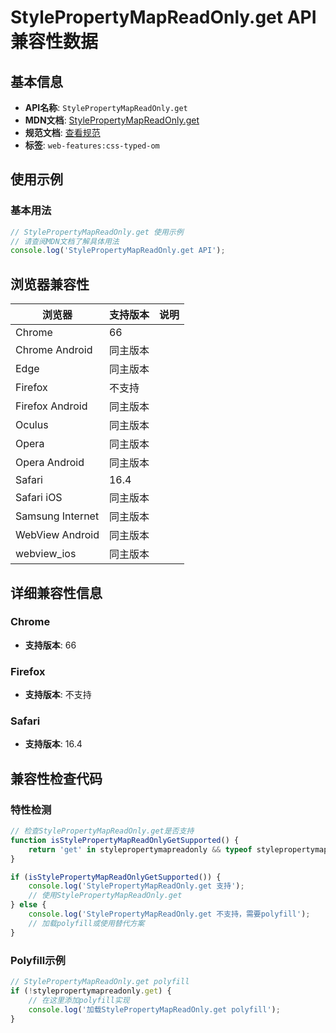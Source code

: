 # StylePropertyMapReadOnly.get API 兼容性数据

## 基本信息

- **API名称**: `StylePropertyMapReadOnly.get`
- **MDN文档**: [StylePropertyMapReadOnly.get](https://developer.mozilla.org/docs/Web/API/StylePropertyMapReadOnly/get)
- **规范文档**: [查看规范](https://drafts.css-houdini.org/css-typed-om/#dom-stylepropertymapreadonly-get)
- **标签**: `web-features:css-typed-om`

## 使用示例

### 基本用法

```javascript
// StylePropertyMapReadOnly.get 使用示例
// 请查阅MDN文档了解具体用法
console.log('StylePropertyMapReadOnly.get API');
```

## 浏览器兼容性

| 浏览器 | 支持版本 | 说明 |
|--------|----------|------|
| Chrome | 66 |  |
| Chrome Android | 同主版本 |  |
| Edge | 同主版本 |  |
| Firefox | 不支持 |  |
| Firefox Android | 同主版本 |  |
| Oculus | 同主版本 |  |
| Opera | 同主版本 |  |
| Opera Android | 同主版本 |  |
| Safari | 16.4 |  |
| Safari iOS | 同主版本 |  |
| Samsung Internet | 同主版本 |  |
| WebView Android | 同主版本 |  |
| webview_ios | 同主版本 |  |

## 详细兼容性信息

### Chrome

- **支持版本**: 66

### Firefox

- **支持版本**: 不支持

### Safari

- **支持版本**: 16.4

## 兼容性检查代码

### 特性检测

```javascript
// 检查StylePropertyMapReadOnly.get是否支持
function isStylePropertyMapReadOnlyGetSupported() {
    return 'get' in stylepropertymapreadonly && typeof stylepropertymapreadonly.get === 'function';
}

if (isStylePropertyMapReadOnlyGetSupported()) {
    console.log('StylePropertyMapReadOnly.get 支持');
    // 使用StylePropertyMapReadOnly.get
} else {
    console.log('StylePropertyMapReadOnly.get 不支持，需要polyfill');
    // 加载polyfill或使用替代方案
}
```

### Polyfill示例

```javascript
// StylePropertyMapReadOnly.get polyfill
if (!stylepropertymapreadonly.get) {
    // 在这里添加polyfill实现
    console.log('加载StylePropertyMapReadOnly.get polyfill');
}
```

